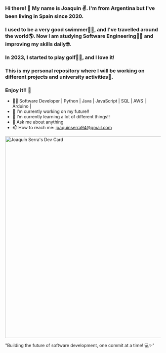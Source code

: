 ### Hi there! 👋 My name is Joaquin ✌️. I'm from Argentina but I've been living in Spain since 2020. 
### I used to be a very good swimmer🏊‍♂️, and I've travelled around the world🌎. Now I am studying Software Engineering👨‍💻 and improving my skills daily🤓. 
### In 2023, I started to play golf🏌️‍♂️, and I love it! 
### This is my personal repository where I will be working on different projects and university activities🫣. 
### Enjoy it!! 🤩

- 👨‍💻 Software Developer | Python | Java | JavaScript | SQL | AWS | Arduino |
- 🔭 I’m currently working on my future!!
- 🌱 I’m currently learning a lot of different things!!
- 💬 Ask me about anything
- 📫 How to reach me: joaquinserra94@gmail.com
  
<a href="https://app.daily.dev/joaquinserra94"><img src="https://api.daily.dev/devcards/v2/5iThO5yb8mHiD0GfqL8YN.png?type=wide&r=ftr" width="652" alt="Joaquín Serra's Dev Card"/></a>

<!--
**joaquinserra94/joaquinserra94** is a ✨ _special_ ✨ repository because its `README.md` (this file) appears on your GitHub profile.
-->

"Building the future of software development, one commit at a time! 💻✨"
